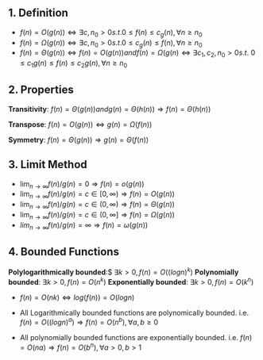 ## 1. Definition
- $f (n) = O(g(n)) ⇔ ∃c, n_0 > 0 s.t. 0 ≤ f (n) ≤ c_g(n), ∀n ≥ n_0$  
- $f (n) = Ω(g(n)) ⇔ ∃c, n_0 > 0 s.t. 0 ≤ c_g(n) ≤ f (n), ∀n ≥ n_0$  
- $f (n) = Θ(g(n)) ⇔ f (n) = O(g(n)) and f (n) = Ω(g(n) ⇔ ∃c_1, c_2, n_0 > 0 s.t.$
	$0 ≤ c_1g(n) ≤ f (n) ≤ c_2g(n), ∀n ≥ n_0$

## 2. Properties
**Transitivity**: $f (n) = Θ(g(n)) and g(n) = Θ(h(n)) ⇒ f (n) = Θ(h(n))$

**Transpose**: $f (n) = O(g(n)) ⇔ g(n) = Ω(f (n))$

**Symmetry**: $f (n) = Θ(g(n)) ⇒ g(n) = Θ(f (n))$

## 3. Limit Method
- $\lim_{n→∞}f (n) / g(n) = 0 ⇒ f (n) = o(g(n))$ 
- $\lim_{n→∞}  f (n) / g(n) = c ∈ [0, ∞) ⇒ f (n) = O(g(n))$
- $\lim_{n→∞}  f (n) /g(n) = c ∈ (0, ∞) ⇒ f (n) = Θ(g(n))$
- $\lim_{n→∞ } f (n) /g(n) = c ∈ (0, ∞] ⇒ f (n) = Ω(g(n))$
- $lim_{n→∞} f (n) /g(n) = ∞ ⇒ f (n) = ω(g(n))$
## 4. Bounded Functions
**Polylogarithmically bounded**:$ $∃k > 0, f (n) = O((log n)^k)$
**Polynomially bounded**: $∃k > 0, f (n) = O(n^k)$
**Exponentially bounded**: $∃k > 0, f (n) = O(k^n)$
  
- $f(n) = O(nk) ⇔ log(f (n)) = O(log n)$

- All Logarithmically bounded functions are polynomically bounded. i.e. $f (n) = O((log n)^a) ⇒ f (n) = O(n^b), ∀a, b ≥ 0$

- All polynomially bounded functions are exponentially bounded. i.e. $f (n) = O(na) ⇒ f (n) = O(b^n), ∀a > 0, b > 1$